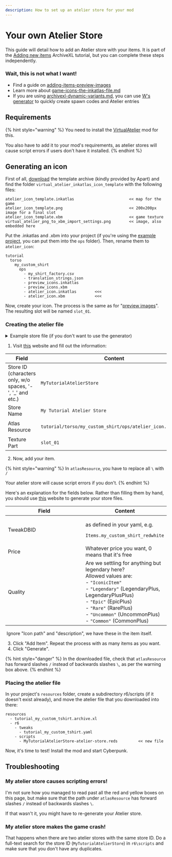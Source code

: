```yaml
---
description: How to set up an atelier store for your mod
---
```


# Your own Atelier Store

This guide will detail how to add an Atelier store with your items. It is part of the [Adding new items](../items-equipment/adding-new-items/) ArchiveXL tutorial, but you can complete these steps independently.

### Wait, this is not what I want!

* Find a guide on [adding-items-preview-images](../custom-icons-and-ui/adding-items-preview-images/ "mention")&#x20;
* Learn more about [game-icons-the-inkatlas-file.md](../../files-and-what-they-do/game-icons-the-inkatlas-file.md "mention")
* If you are using [archivexl-dynamic-variants.md](../items-equipment/adding-new-items/archivexl-dynamic-variants.md "mention"), you can use [W's generator](https://codepen.io/Wandering-Aldecaldo/full/jOoWemp) to quickly create spawn codes and Atelier entries

## Requirements

{% hint style="warning" %}
You need to install the [VirtualAtelier](https://www.nexusmods.com/cyberpunk2077/mods/2987) mod for this.&#x20;

You also have to add it to your mod's requirements, as atelier stores will cause script errors if users don't have it installed.
{% endhint %}

## Generating an icon

First of all, [download](https://www.mediafire.com/file/3slvnkhjbz0jt65/inkatlas\_templates\_apart\_v1.zip/file) the template archive (kindly provided by Apart) and find the folder `virtual_atelier_inkatlas_icon_template` with the following files:

```
atelier_icon_template.inkatlas                        << map for the game  
atelier_icon_template.png                             << 200x200px image for a final slot  
atelier_icon_template.xbm                             << game texture  
virtual_atelier_png_to_xbm_import_settings.png        << image, also embedded here  
```

Put the .inkatlas and .xbm into your project (if you're using the [example project](../items-equipment/adding-new-items/#grab-the-example-files), you can put them into the `ops` folder). Then, rename them to `atelier_icon`:

```
tutorial
  torso
    my_custom_shirt
      ops		   
      	- my_shirt_factory.csv  
      	- translation_strings.json  
      	- preview_icons.inkatlas       
      	- preview_icons.xbm            
      	- atelier_icon.inkatlas        <<<  
      	- atelier_icon.xbm             <<<  
```

Now, create your icon. The process is the same as for "[preview images](../custom-icons-and-ui/adding-items-preview-images/#fixing-up-your-texture)". The resulting slot will be named `slot_01`.

### Creating the atelier file

<details>

<summary>Example store file (if you don't want to use the generator)</summary>

```
@addMethod(gameuiInGameMenuGameController)
protected cb func RegisterYOURNAMESStore(event: ref<VirtualShopRegistration>) -> Bool {
  event.AddStore(
    n"YOURNAME",
    "Your Store Name",
    [            
      "Items.my_custom_shirt_redwhite",  	
      "Items.my_custom_shirt_redblack"
	],
	[ 1	],
    r"tutorial/torso/my_custom_shirt/ops/atelier_icon.inkatlas",
    n"slot_01",
	[ "Legendary" ]
  );
}
```



</details>

1. Visit [this](https://jovial-shockley-612ec8.netlify.app/) website and fill out the information:

| Field                                                      | Content                                                                          |
| ---------------------------------------------------------- | -------------------------------------------------------------------------------- |
| Store ID (characters only, w/o spaces, '-', '\_' and etc.) | `MyTutorialAtelierStore`                                                         |
| Store Name                                                 | `My Tutorial Atelier Store`                                                      |
| Atlas Resource                                             | <p><code>tutorial/torso/my_custom_shirt/ops/atelier_icon.inkatlas</code><br></p> |
| Texture Part                                               | `slot_01`                                                                        |

2. Now, add your item.

{% hint style="warning" %}
In `atlasResource`, you have to replace all `\` with `/`

Your atelier store will cause script errors if you don't.
{% endhint %}

Here's an explanation for the fields below. Rather than filling them by hand, you should use [this](https://jovial-shockley-612ec8.netlify.app/) website to generate your store files.

<table><thead><tr><th width="231">Field</th><th>Content</th></tr></thead><tbody><tr><td>TweakDBID</td><td><p>as defined in your yaml, e.g.</p><p><code>Items.my_custom_shirt_redwhite</code></p></td></tr><tr><td>Price</td><td>Whatever price you want, 0 means that it's free</td></tr><tr><td>Quality</td><td>Are we settling for anything but legendary here?<br>Allowed values are: <br>- <code>"IconicItem"</code><br>- <code>"Legendary"</code> (LegendaryPlus, LegendaryPlusPlus)<br>- <code>"Epic"</code> (EpicPlus)<br>- <code>"Rare"</code> (RarePlus)<br>- <code>"Uncommon"</code> (UncommonPlus)<br>- <code>"Common"</code> (CommonPlus)</td></tr></tbody></table>

​ Ignore "Icon path" and "description", we have these in the item itself.

3. Click "Add Item". Repeat the process with as many items as you want.
4. Click "Generate".

{% hint style="danger" %}
In the downloaded file, check that `atlasResource` has forward slashes `/` instead of backwards slashes `\`, as per the warning box above.
{% endhint %}

### Placing the atelier file

In your project's `resources` folder, create a subdirectory r6/scripts (if it doesn't exist already), and move the atelier file that you downloaded into there:

```
resources
  - tutorial_my_custom_tshirt.archive.xl  
  - r6
    - tweaks
      - tutorial_my_custom_tshirt.yaml         
    - scripts
      - MyTutorialAtelierStore-atelier-store.reds         << new file
```

Now, it's time to test! Install the mod and start Cyberpunk.

## Troubleshooting

### My atelier store causes scripting errors!

I'm not sure how you managed to read past all the red and yellow boxes on this page, but make sure that the path under `atlasResource` has forward slashes `/` instead of backwards slashes `\`.

If that wasn't it, you might have to re-generate your Atelier store.

### My atelier store makes the game crash!

That happens when there are two atelier stores with the same store ID. Do a full-text search for the store ID (`MyTutorialAtelierStore`) in `r6\scripts` and make sure that you don't have any duplicates.

